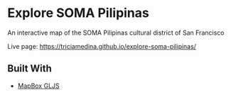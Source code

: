 # Explore SOMA Pilipinas
An interactive map of the SOMA Pilipinas cultural district of San Francisco

Live page: https://triciamedina.github.io/explore-soma-pilipinas/

## Built With
- [MapBox GLJS](https://docs.mapbox.com/mapbox-gl-js/overview/)
